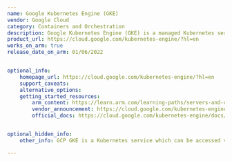 ```yaml
---
name: Google Kubernetes Engine (GKE)
vendor: Google Cloud
category: Containers and Orchestration
description: Google Kubernetes Engine (GKE) is a managed Kubernetes service that allows users to run containerized applications at scale using Google's infrastructure.
product_url: https://cloud.google.com/kubernetes-engine/?hl=en
works_on_arm: true
release_date_on_arm: 01/06/2022


optional_info:
    homepage_url: https://cloud.google.com/kubernetes-engine/?hl=en
    support_caveats:
    alternative_options:
    getting_started_resources:
        arm_content: https://learn.arm.com/learning-paths/servers-and-cloud-computing/gke/
        vendor_announcement: https://cloud.google.com/kubernetes-engine/docs/concepts/arm-on-gke#arm-requirements-limitations
        official_docs: https://cloud.google.com/kubernetes-engine/docs/concepts/arm-on-gke


optional_hidden_info:
    other_info: GCP GKE is a Kubernetes service which can be accessed via the gcloud CLI. "gcloud" can be downloaded from [here](https://console.cloud.google.com/storage/browser/cloud-sdk-release;tab=objects?_ga=2.118271305.1562148867.1713173610-257887511.1712659499&prefix=&forceOnObjectsSortingFiltering=true).

---
```

